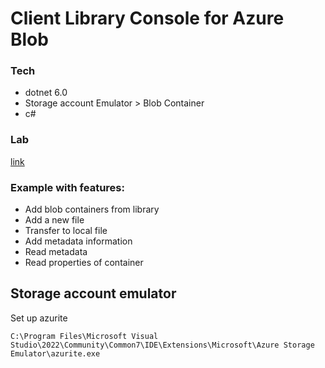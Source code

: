 # Client Library Console for Azure Blob

### Tech
- dotnet 6.0
- Storage account Emulator > Blob Container
- c#

### Lab
[link](https://learn.microsoft.com/en-us/training/modules/work-azure-blob-storage/3-develop-blob-storage-dotnet)

### Example with features:
- Add blob containers from library
- Add a new file
- Transfer to local file 
- Add metadata information
- Read metadata
- Read properties of container

## Storage account emulator
Set up azurite
```
C:\Program Files\Microsoft Visual Studio\2022\Community\Common7\IDE\Extensions\Microsoft\Azure Storage Emulator\azurite.exe
```
